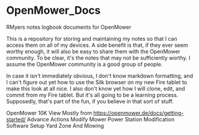 # OpenMower_Docs
RMyers notes logbook documents for OpenMower

This is a repository for storing and maintaining my notes so that I can access them on all of my devices.
A side benefit is that, if they ever seem worthy enough, it will also be easy to share them with the OpenMower community.
To be clear, it's the notes that may not be sufficiently worthy.  I assume the OpenMower community is a good group of people.

In case it isn't immediately obvious, I don't know markdown formatting, and I can't figure out yet how to use the Silk browser on my new Fire tablet to make this look at all nice.  I also don't know yet how I will clone, edit, and commit from my Fire tablet.  But it's all going to be a learning process.  Supposedly, that's part of the fun, if you believe in that sort of stuff.

OpenMower 10K View
Mostly from https://openmower.de/docs/getting-started/
Advance Actions
Modify Mower
Power Station Modification
Software Setup
Yard Zone And Mowing

